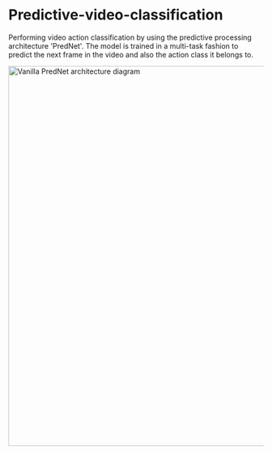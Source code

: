 # Predictive-video-classification
Performing video action classification by using the predictive processing architecture 'PredNet'. The model is trained in a multi-task fashion to predict the next frame in the video and also the action class it belongs to.

<img src="https://github.com/RoshanRane/Predictive-video-classification/blob/master/PredNet_Vanilla.jpg"  height="750" width="750"
     alt="Vanilla PredNet architecture diagram"/>
